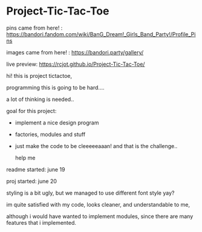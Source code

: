 # Project-Tic-Tac-Toe

pins came from here! : https://bandori.fandom.com/wiki/BanG_Dream!_Girls_Band_Party!/Profile_Pins

images came from here! : https://bandori.party/gallery/

live preview: https://rcjot.github.io/Project-Tic-Tac-Toe/

hi! this is project tictactoe,


programming this is going to be hard....


a lot of thinking is needed..



goal for this project:

- implement a nice design program
- factories, modules and stuff
- just make the code to be cleeeeeaaan!
    and that is the challenge..


    help me

readme started: june 19

proj started: june 20


styling is a bit ugly, but we managed to use different font style yay?

im quite satisfied with my code, looks cleaner, and understandable to me,

although i would have wanted to implement modules, since there are many features that i implemented.